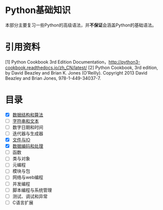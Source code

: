 # Python基础知识
本部分主要复习一些Python的高级语法，并**不保证**会涵盖Python的基础语法。

# 引用资料
[1] Python Cookbook 3rd Edition Documentation，http://python3-cookbook.readthedocs.io/zh_CN/latest/
[2] Python Cookbook, 3rd edition, by David Beazley and Brian K. Jones (O’Reilly). Copyright 2013 David Beazley and Brian Jones, 978-1-449-34037-7.

# 目录

- [x] [数据结构和算法](https://github.com/TauWu/review_note/tree/master/高级语言学习/Python学习/Python基础知识/1_datastruct.py)
- [ ] [字符串和文本](https://github.com/TauWu/review_note/tree/master/高级语言学习/Python学习/Python基础知识/2_strings.py)
- [ ] 数字日期和时间
- [ ] 迭代器与生成器
- [x] [文件与IO](https://github.com/TauWu/review_note/tree/master/高级语言学习/Python学习/Python基础知识/4_iterator_generator.md)
- [x] [数据编码和处理](https://github.com/TauWu/review_note/tree/master/高级语言学习/Python学习/Python基础知识/5_file_io.md)
- [ ] 函数
- [ ] 类与对象
- [ ] 元编程
- [ ] 模块与包
- [ ] 网络与web编程
- [ ] 并发编程
- [ ] 脚本编程与系统管理
- [ ] 测试、调试和异常
- [ ] C语言扩展